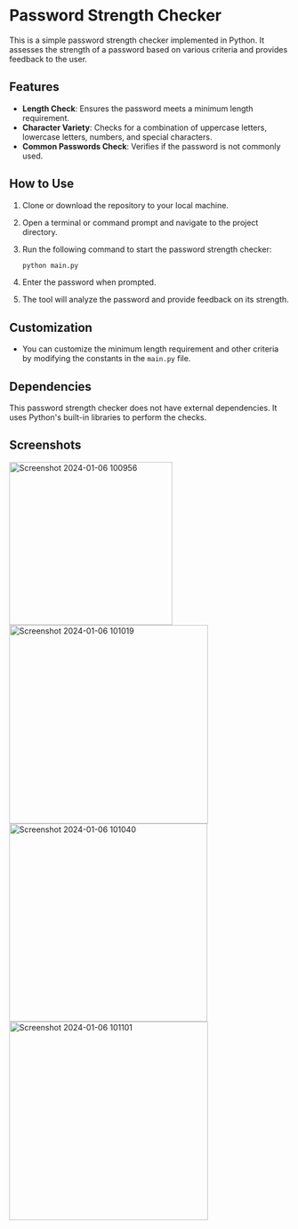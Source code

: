# Password Strength Checker

This is a simple password strength checker implemented in Python. It assesses the strength of a password based on various criteria and provides feedback to the user.

## Features

- **Length Check**: Ensures the password meets a minimum length requirement.
- **Character Variety**: Checks for a combination of uppercase letters, lowercase letters, numbers, and special characters.
- **Common Passwords Check**: Verifies if the password is not commonly used.

## How to Use

1. Clone or download the repository to your local machine.
2. Open a terminal or command prompt and navigate to the project directory.
3. Run the following command to start the password strength checker:

    ```bash
    python main.py
    ```

4. Enter the password when prompted.
5. The tool will analyze the password and provide feedback on its strength.

## Customization

- You can customize the minimum length requirement and other criteria by modifying the constants in the `main.py` file.

## Dependencies

This password strength checker does not have external dependencies. It uses Python's built-in libraries to perform the checks.

## Screenshots


<img width="293" alt="Screenshot 2024-01-06 100956" src="https://github.com/chhitizzz/password-strength-checker/assets/137091888/0832e541-54f5-40b9-b662-5385deab8efc">

<img width="357" alt="Screenshot 2024-01-06 101019" src="https://github.com/chhitizzz/password-strength-checker/assets/137091888/4fb5daef-c3e1-4307-b747-663ac830a76f">

<img width="356" alt="Screenshot 2024-01-06 101040" src="https://github.com/chhitizzz/password-strength-checker/assets/137091888/44e80c89-15c2-4087-a0c3-7ed894776dfb">

<img width="357" alt="Screenshot 2024-01-06 101101" src="https://github.com/chhitizzz/password-strength-checker/assets/137091888/897ac87d-714e-4f63-9444-202716f9a858">
